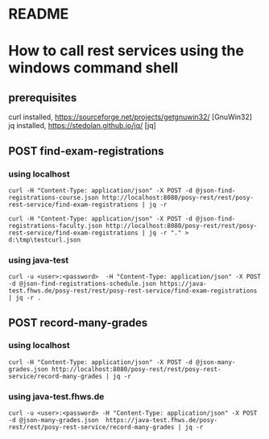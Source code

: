 README
======

# How to call rest services using the windows command shell

## prerequisites 

curl installed, https://sourceforge.net/projects/getgnuwin32/  [GnuWin32]  
jq installed,  https://stedolan.github.io/jq/ [jq]  

## POST find-exam-registrations

### using localhost
```
curl -H "Content-Type: application/json" -X POST -d @json-find-registrations-course.json http://localhost:8080/posy-rest/rest/posy-rest-service/find-exam-registrations | jq -r

curl -H "Content-Type: application/json" -X POST -d @json-find-registrations-faculty.json http://localhost:8080/posy-rest/rest/posy-rest-service/find-exam-registrations | jq -r "." > d:\tmp\testcurl.json
```

### using java-test
```
curl -u <user>:<password>  -H "Content-Type: application/json" -X POST -d @json-find-registrations-schedule.json https://java-test.fhws.de/posy-rest/rest/posy-rest-service/find-exam-registrations | jq -r .
```

## POST record-many-grades

### using localhost
```
curl -H "Content-Type: application/json" -X POST -d @json-many-grades.json http://localhost:8080/posy-rest/rest/posy-rest-service/record-many-grades | jq -r
```

### using java-test.fhws.de
```
curl -u <user>:<password> -H "Content-Type: application/json" -X POST -d @json-many-grades.json  https://java-test.fhws.de/posy-rest/rest/posy-rest-service/record-many-grades | jq -r
```

